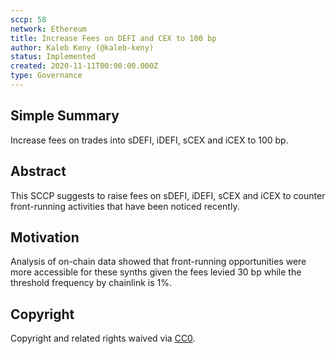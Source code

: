```yaml
---
sccp: 58
network: Ethereum
title: Increase Fees on DEFI and CEX to 100 bp
author: Kaleb Keny (@kaleb-keny)
status: Implemented
created: 2020-11-11T00:00:00.000Z
type: Governance
---
```


## Simple Summary

Increase fees on trades into sDEFI, iDEFI, sCEX and iCEX to 100 bp.

## Abstract

<!--A short (~200 word) description of the variable change proposed.-->

This SCCP suggests to raise fees on sDEFI, iDEFI, sCEX and iCEX to counter front-running activities that have been noticed recently.

## Motivation

Analysis of on-chain data showed that front-running opportunities were more accessible for these synths given the fees levied 30 bp while the threshold frequency by chainlink is 1%.

## Copyright

Copyright and related rights waived via [CC0](https://creativecommons.org/publicdomain/zero/1.0/).
